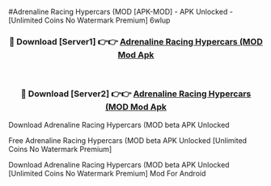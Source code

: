 #Adrenaline Racing Hypercars (MOD [APK-MOD] - APK Unlocked - [Unlimited Coins No Watermark Premium] 6wlup



<div align="center">

<h3>🔴 Download [Server1] 👉👉 <a href="https://momento.my/?title=Adrenaline_Racing_Hypercars_(MOD">Adrenaline Racing Hypercars (MOD Mod Apk</a></h3><br>

<h3>🔴 Download [Server2] 👉👉 <a href="https://momento.my/?title=Adrenaline_Racing_Hypercars_(MOD">Adrenaline Racing Hypercars (MOD Mod Apk</a></h3>
</div>



Download Adrenaline Racing Hypercars (MOD beta APK Unlocked

Free Adrenaline Racing Hypercars (MOD beta APK Unlocked [Unlimited Coins No Watermark Premium]

Download Adrenaline Racing Hypercars (MOD beta APK Unlocked [Unlimited Coins No Watermark Premium] Mod For Android

